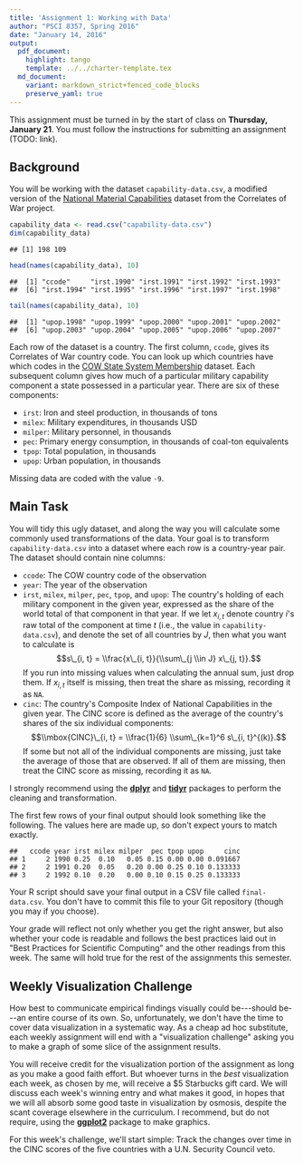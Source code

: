```yaml
---
title: 'Assignment 1: Working with Data'
author: "PSCI 8357, Spring 2016"
date: "January 14, 2016"
output:
  pdf_document:
    highlight: tango
    template: ../../charter-template.tex
  md_document:
    variant: markdown_strict+fenced_code_blocks
    preserve_yaml: true
---
```


This assignment must be turned in by the start of class on **Thursday,
January 21**. You must follow the instructions for submitting an
assignment (TODO: link).

Background
----------

You will be working with the dataset `capability-data.csv`, a modified
version of the [National Material
Capabilities](http://cow.dss.ucdavis.edu/data-sets/national-material-capabilities/national-material-capabilities-v4-0)
dataset from the Correlates of War project.

~~~~ r
capability_data <- read.csv("capability-data.csv")
dim(capability_data)
~~~~

    ## [1] 198 109

~~~~ r
head(names(capability_data), 10)
~~~~

    ##  [1] "ccode"     "irst.1990" "irst.1991" "irst.1992" "irst.1993"
    ##  [6] "irst.1994" "irst.1995" "irst.1996" "irst.1997" "irst.1998"

~~~~ r
tail(names(capability_data), 10)
~~~~

    ##  [1] "upop.1998" "upop.1999" "upop.2000" "upop.2001" "upop.2002"
    ##  [6] "upop.2003" "upop.2004" "upop.2005" "upop.2006" "upop.2007"

Each row of the dataset is a country. The first column, `ccode`, gives
its Correlates of War country code. You can look up which countries have
which codes in the [COW State System
Membership](http://cow.dss.ucdavis.edu/data-sets/state-system-membership)
dataset. Each subsequent column gives how much of a particular military
capability component a state possessed in a particular year. There are
six of these components:

-   `irst`: Iron and steel production, in thousands of tons
-   `milex`: Military expenditures, in thousands USD
-   `milper`: Military personnel, in thousands
-   `pec`: Primary energy consumption, in thousands of coal-ton
    equivalents
-   `tpop`: Total population, in thousands
-   `upop`: Urban population, in thousands

Missing data are coded with the value `-9`.

Main Task
---------

You will tidy this ugly dataset, and along the way you will calculate
some commonly used transformations of the data. Your goal is to
transform `capability-data.csv` into a dataset where each row is a
country-year pair. The dataset should contain nine columns:

-   `ccode`: The COW country code of the observation
-   `year`: The year of the observation
-   `irst`, `milex`, `milper`, `pec`, `tpop`, and `upop`: The country's
    holding of each military component in the given year, expressed as
    the share of the world total of that component in that year. If we
    let *x*<sub>*i*, *t*</sub> denote country *i*'s raw total of the
    component at time *t* (i.e., the value in `capability-data.csv`),
    and denote the set of all countries by *J*, then what you want to
    calculate is
    $$s\_{i, t} = \\frac{x\_{i, t}}{\\sum\_{j \\in J} x\_{j, t}}.$$
     If you run into missing values when calculating the annual sum,
    just drop them. If *x*<sub>*i*, *t*</sub> itself is missing, then
    treat the share as missing, recording it as `NA`.
-   `cinc`: The country's Composite Index of National Capabilities in
    the given year. The CINC score is defined as the average of the
    country's shares of the six individual components:
    $$\\mbox{CINC}\_{i, t} = \\frac{1}{6} \\sum\_{k=1}^6 s\_{i, t}^{(k)}.$$
     If some but not all of the individual components are missing, just
    take the average of those that are observed. If all of them are
    missing, then treat the CINC score as missing, recording it as `NA`.

I strongly recommend using the
[**dplyr**](https://cran.r-project.org/package=dplyr) and
[**tidyr**](https://cran.r-project.org/package=tidyr) packages to
perform the cleaning and transformation.

The first few rows of your final output should look something like the
following. The values here are made up, so don't expect yours to match
exactly.

    ##   ccode year irst milex milper  pec tpop upop     cinc
    ## 1     2 1990 0.25  0.10   0.05 0.15 0.00 0.00 0.091667
    ## 2     2 1991 0.20  0.05   0.20 0.00 0.25 0.10 0.133333
    ## 3     2 1992 0.10  0.20   0.00 0.10 0.15 0.25 0.133333

Your R script should save your final output in a CSV file called
`final-data.csv`. You don't have to commit this file to your Git
repository (though you may if you choose).

Your grade will reflect not only whether you get the right answer, but
also whether your code is readable and follows the best practices laid
out in "Best Practices for Scientific Computing" and the other readings
from this week. The same will hold true for the rest of the assignments
this semester.

Weekly Visualization Challenge
------------------------------

How best to communicate empirical findings visually could be---should
be---an entire course of its own. So, unfortunately, we don't have the
time to cover data visualization in a systematic way. As a cheap ad hoc
substitute, each weekly assignment will end with a "visualization
challenge" asking you to make a graph of some slice of the assignment
results.

You will receive credit for the visualization portion of the assignment
as long as you make a good faith effort. But whoever turns in the *best*
visualization each week, as chosen by me, will receive a $5 Starbucks
gift card. We will discuss each week's winning entry and what makes it
good, in hopes that we will all absorb some good taste in visualization
by osmosis, despite the scant coverage elsewhere in the curriculum. I
recommend, but do not require, using the
[**ggplot2**](https://cran.r-project.org/package=ggplot2) package to
make graphics.

For this week's challenge, we'll start simple: Track the changes over
time in the CINC scores of the five countries with a U.N. Security
Council veto.
